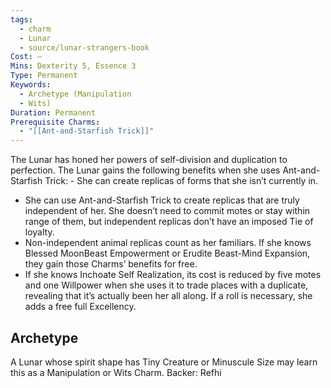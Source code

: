 ```yaml
---
tags:
  - charm
  - Lunar
  - source/lunar-strangers-book
Cost: —
Mins: Dexterity 5, Essence 3
Type: Permanent
Keywords:
  - Archetype (Manipulation
  - Wits)
Duration: Permanent
Prerequisite Charms:
  - "[[Ant-and-Starfish Trick]]"
---
```

The Lunar has honed her powers of self-division and duplication to perfection.
The Lunar gains the following benefits when she uses Ant-and-Starfish Trick:  - She can create replicas of forms that she isn’t currently in.
 - She can use Ant-and-Starfish Trick to create replicas that are truly independent of her. She doesn’t need to commit motes or stay within range of them, but independent replicas don’t have an imposed Tie of loyalty.
 - Non-independent animal replicas count as her familiars. If she knows Blessed MoonBeast Empowerment or Erudite Beast-Mind Expansion, they gain those Charms’ benefits for free.
 - If she knows Inchoate Self Realization, its cost is reduced by five motes and one Willpower when she uses it to trade places with a duplicate, revealing that it’s actually been her all along. If a roll is necessary, she adds a free full Excellency.

## Archetype 
A Lunar whose spirit shape has Tiny Creature or Minuscule Size may learn this as a Manipulation or Wits Charm.
Backer: Refhi